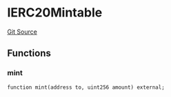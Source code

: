 # IERC20Mintable
[Git Source](https://github.com/Crossbell-Box/Crossbell-Contracts/blob/eafad9b7237b4175827150168fbfde105ec8c367/contracts/interfaces/IERC20Mintable.sol)


## Functions
### mint


```solidity
function mint(address to, uint256 amount) external;
```

